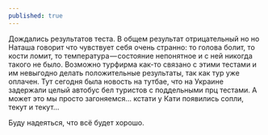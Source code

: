 ```yaml
---
published: true
---
```

Дождались результатов теста. В общем результат отрицательный но но Наташа говорит что чувствует себя очень странно: то голова болит, то кости ломит, то температура — состояние непонятное и с ней никогда такого не было. Возможно турфирма как-то связано с этими тестами и им невыгодно делать положительные результаты, так как тур уже оплачен. Тут сегодня была новость на тутбае, что на Украине задержали целый автобус бел туристов с поддельными прц тестами. А может это мы просто загоняемся… кстати у Кати появились сопли, текут и текут…

Буду надеяться, что всё будет хорошо.
